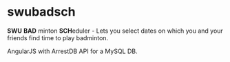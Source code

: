 swubadsch
=========

**SWU** **BAD** minton **SCH**eduler - Lets you select dates on which you and your friends find time to play badminton.


AngularJS with ArrestDB API for a MySQL DB.
